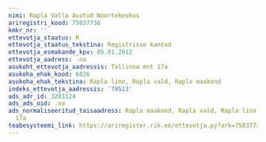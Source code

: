 ```yaml
---
nimi: Rapla Valla Avatud Noortekeskus
ariregistri_kood: 75037736
kmkr_nr: ''
ettevotja_staatus: R
ettevotja_staatus_tekstina: Registrisse kantud
ettevotja_esmakande_kpv: 05.01.2012
ettevotja_aadress: .na
asukoht_ettevotja_aadressis: Tallinna mnt 17a
asukoha_ehak_kood: 6826
asukoha_ehak_tekstina: Rapla linn, Rapla vald, Rapla maakond
indeks_ettevotja_aadressis: '79513'
ads_adr_id: 3201124
ads_ads_oid: .na
ads_normaliseeritud_taisaadress: Rapla maakond, Rapla vald, Rapla linn, Tallinna mnt
  17a
teabesysteemi_link: https://ariregister.rik.ee/ettevotja.py?ark=75037736&ref=rekvisiidid
---
```

